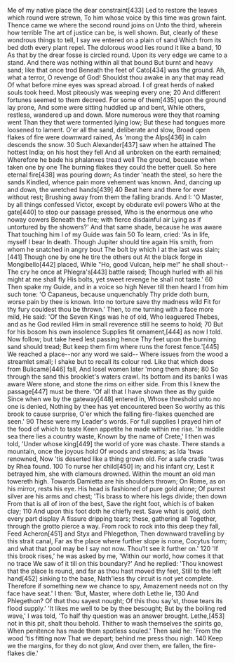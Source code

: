  Me of my native place the dear constraint[433]
    Led to restore the leaves which round were strewn,
    To him whose voice by this time was grown faint.
  Thence came we where the second round joins on
    Unto the third, wherein how terrible
    The art of justice can be, is well shown.
  But, clearly of these wondrous things to tell,
    I say we entered on a plain of sand
    Which from its bed doth every plant repel.
  The dolorous wood lies round it like a band,                      10
    As that by the drear fosse is circled round.
    Upon its very edge we came to a stand.
  And there was nothing within all that bound
    But burnt and heavy sand; like that once trod
    Beneath the feet of Cato[434] was the ground.
  Ah, what a terror, O revenge of God!
    Shouldst thou awake in any that may read
    Of what before mine eyes was spread abroad.
  I of great herds of naked souls took heed.
    Most piteously was weeping every one;                           20
    And different fortunes seemed to them decreed.
  For some of them[435] upon the ground lay prone,
    And some were sitting huddled up and bent,
    While others, restless, wandered up and down.
  More numerous were they that roaming went
    Than they that were tormented lying low;
    But these had tongues more loosened to lament.
  O'er all the sand, deliberate and slow,
    Broad open flakes of fire were downward rained,
    As 'mong the Alps[436] in calm descends the snow.               30
  Such Alexander[437] saw when he attained
    The hottest India; on his host they fell
    And all unbroken on the earth remained;
  Wherefore he bade his phalanxes tread well
    The ground, because when taken one by one
    The burning flakes they could the better quell.
  So here eternal fire[438] was pouring down;
    As tinder 'neath the steel, so here the sands
    Kindled, whence pain more vehement was known.
  And, dancing up and down, the wretched hands[439]                 40
    Beat here and there for ever without rest;
    Brushing away from them the falling brands.
  And I: 'O Master, by all things confessed
    Victor, except by obdurate evil powers
    Who at the gate[440] to stop our passage pressed,
  Who is the enormous one who noway cowers
    Beneath the fire; with fierce disdainful air
    Lying as if untortured by the showers?'
  And that same shade, because he was aware
    That touching him I of my Guide was fain                        50
    To learn, cried: 'As in life, myself I bear
  In death. Though Jupiter should tire again
    His smith, from whom he snatched in angry bout
    The bolt by which I at the last was slain;[441]
  Though one by one he tire the others out
    At the black forge in Mongibello[442] placed,
    While "Ho, good Vulcan, help me!" he shall shout--
  The cry he once at Phlegra's[443] battle raised;
    Though hurled with all his might at me shall fly
    His bolts, yet sweet revenge he shall not taste.'               60
  Then spake my Guide, and in a voice so high
    Never till then heard I from him such tone:
    'O Capaneus, because unquenchably
  Thy pride doth burn, worse pain by thee is known.
    Into no torture save thy madness wild
    Fit for thy fury couldest thou be thrown.'
  Then, to me turning with a face more mild,
    He said: 'Of the Seven Kings was he of old,
    Who leaguered Thebes, and as he God reviled
  Him in small reverence still he seems to hold;                    70
    But for his bosom his own insolence
    Supplies fit ornament,[444] as now I told.
  Now follow; but take heed lest passing hence
    Thy feet upon the burning sand should tread;
    But keep them firm where runs the forest fence.'[445]
  We reached a place--nor any word we said--
    Where issues from the wood a streamlet small;
    I shake but to recall its colour red.
  Like that which does from Bulicamë[446] fall,
    And losel women later 'mong them share;                         80
    So through the sand this brooklet's waters crawl.
  Its bottom and its banks I was aware
    Were stone, and stone the rims on either side.
    From this I knew the passage[447] must be there.
  'Of all that I have shown thee as thy guide
    Since when we by the gateway[448] entered in,
    Whose threshold unto no one is denied,
  Nothing by thee has yet encountered been
    So worthy as this brook to cause surprise,
    O'er which the falling fire-flakes quenched are seen.'          90
  These were my Leader's words. For full supplies
    I prayed him of the food of which to taste
    Keen appetite he made within me rise.
  'In middle sea there lies a country waste,
    Known by the name of Crete,' I then was told,
    'Under whose king[449] the world of yore was chaste.
  There stands a mountain, once the joyous hold
    Of woods and streams; as Ida 'twas renowned,
    Now 'tis deserted like a thing grown old.
  For a safe cradle 'twas by Rhea found.                           100
    To nurse her child[450] in; and his infant cry,
  Lest it betrayed him, she with clamours drowned.
  Within the mount an old man towereth high.
    Towards Damietta are his shoulders thrown;
    On Rome, as on his mirror, rests his eye.
  His head is fashioned of pure gold alone;
    Of purest silver are his arms and chest;
    'Tis brass to where his legs divide; then down
  From that is all of iron of the best,
    Save the right foot, which is of baken clay;                   110
    And upon this foot doth he chiefly rest.
  Save what is gold, doth every part display
    A fissure dripping tears; these, gathering all
    Together, through the grotto pierce a way.
  From rock to rock into this deep they fall,
    Feed Acheron[451] and Styx and Phlegethon,
    Then downward travelling by this strait canal,
  Far as the place where further slope is none,
    Cocytus form; and what that pool may be
    I say not now. Thou'lt see it further on.'                     120
  'If this brook rises,' he was asked by me,
    'Within our world, how comes it that no trace
    We saw of it till on this boundary?'
  And he replied: 'Thou knowest that the place
    Is round, and far as thou hast moved thy feet,
    Still to the left hand[452] sinking to the base,
  Nath'less thy circuit is not yet complete.
    Therefore if something new we chance to spy,
    Amazement needs not on thy face have seat.'
  I then: 'But, Master, where doth Lethe lie,                      130
    And Phlegethon? Of that thou sayest nought;
    Of this thou say'st, those tears its flood supply.'
  'It likes me well to be by thee besought;
    But by the boiling red wave,' I was told,
    'To half thy question was an answer brought.
  Lethe,[453] not in this pit, shalt thou behold.
    Thither to wash themselves the spirits go,
    When penitence has made them spotless souled.'
  Then said he: 'From the wood 'tis fitting now
    That we depart; behind me press thou nigh.                     140
    Keep we the margins, for they do not glow,
  And over them, ere fallen, the fire-flakes die.'